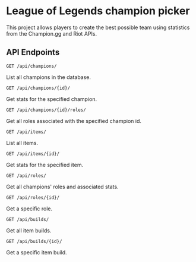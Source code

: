 # League of Legends champion picker
This project allows players to create the best possible team using statistics from the Champion.gg and Riot APIs.

## API Endpoints

```
GET /api/champions/
```
List all champions in the database.

```
GET /api/champions/{id}/
```
Get stats for the specified champion.

```
GET /api/champions/{id}/roles/
```
Get all roles associated with the specified champion id.

```
GET /api/items/
```
List all items.

```
GET /api/items/{id}/
```
Get stats for the specified item.

```
GET /api/roles/
```
Get all champions' roles and associated stats.

```
GET /api/roles/{id}/
```
Get a specific role.

```
GET /api/builds/
```
Get all item builds.

```
GET /api/builds/{id}/
```
Get a specific item build.

